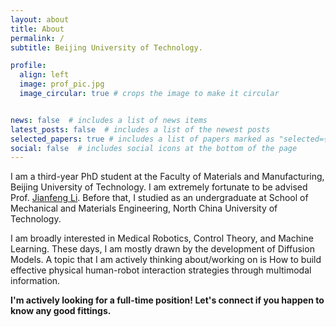 ```yaml
---
layout: about
title: About
permalink: /
subtitle: Beijing University of Technology.

profile:
  align: left
  image: prof_pic.jpg
  image_circular: true # crops the image to make it circular


news: false  # includes a list of news items
latest_posts: false  # includes a list of the newest posts
selected_papers: true # includes a list of papers marked as "selected={true}"
social: false  # includes social icons at the bottom of the page
---
```


I am a third-year PhD student at the Faculty of Materials and Manufacturing, Beijing University of Technology. I am extremely fortunate to be advised Prof. [Jianfeng Li](https://fmm.bjut.edu.cn/info/1132/1565.htm). Before that, I studied as an undergraduate at School of Mechanical and Materials Engineering, North China University of Technology. 

I am broadly interested in Medical Robotics, Control Theory, and Machine Learning. These days, I am mostly drawn by the development of Diffusion Models. A topic that I am actively thinking about/working on is How to build effective physical human-robot interaction strategies through multimodal information.

<b> I'm actively looking for a full-time position! Let's connect if you happen to know any good fittings.</b>